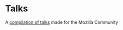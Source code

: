 Talks
=====

A [compilation of talks](http://fjaguero.github.io/talks/) made for the Mozilla Community
